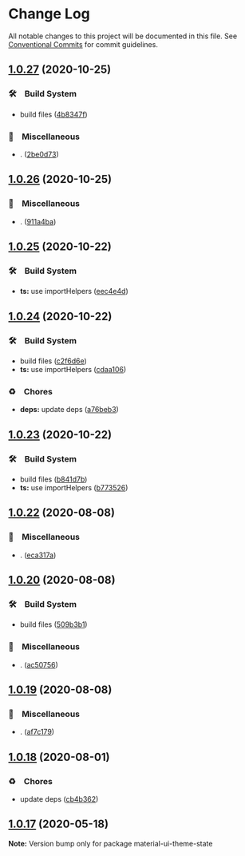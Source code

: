 # Change Log

All notable changes to this project will be documented in this file.
See [Conventional Commits](https://conventionalcommits.org) for commit guidelines.

## [1.0.27](https://github.com/bluelovers/ws-react/compare/material-ui-theme-state@1.0.26...material-ui-theme-state@1.0.27) (2020-10-25)


### 🛠　Build System

* build files ([4b8347f](https://github.com/bluelovers/ws-react/commit/4b8347f09a335b6d209c07896647d43cc498f827))


### 🔖　Miscellaneous

* . ([2be0d73](https://github.com/bluelovers/ws-react/commit/2be0d736afda906c853284fc04f19447bebacebb))





## [1.0.26](https://github.com/bluelovers/ws-react/compare/material-ui-theme-state@1.0.25...material-ui-theme-state@1.0.26) (2020-10-25)


### 🔖　Miscellaneous

* . ([911a4ba](https://github.com/bluelovers/ws-react/commit/911a4ba693de383302dce310f4ada86fa6c644ab))





## [1.0.25](https://github.com/bluelovers/ws-react/compare/material-ui-theme-state@1.0.24...material-ui-theme-state@1.0.25) (2020-10-22)


### 🛠　Build System

* **ts:** use importHelpers ([eec4e4d](https://github.com/bluelovers/ws-react/commit/eec4e4d0a5ac0f7ddc8f996793f667ef916067b1))





## [1.0.24](https://github.com/bluelovers/ws-react/compare/material-ui-theme-state@1.0.23...material-ui-theme-state@1.0.24) (2020-10-22)


### 🛠　Build System

* build files ([c2f6d6e](https://github.com/bluelovers/ws-react/commit/c2f6d6e0404cdbd284708ff0095a3574684d9c84))
* **ts:** use importHelpers ([cdaa106](https://github.com/bluelovers/ws-react/commit/cdaa1069c7a2dc5ca70cc07dfb6b4aebcd6eb2dd))


### ♻️　Chores

* **deps:** update deps ([a76beb3](https://github.com/bluelovers/ws-react/commit/a76beb37961f79e1f21a0a53f8845c1f5a28a698))





## [1.0.23](https://github.com/bluelovers/ws-react/compare/material-ui-theme-state@1.0.22...material-ui-theme-state@1.0.23) (2020-10-22)


### 🛠　Build System

* build files ([b841d7b](https://github.com/bluelovers/ws-react/commit/b841d7b64bf8a70da55c07956b30fd485933736e))
* **ts:** use importHelpers ([b773526](https://github.com/bluelovers/ws-react/commit/b7735267ce68e73a469feb384ac9ef7982ab741b))





## [1.0.22](https://github.com/bluelovers/ws-react/compare/material-ui-theme-state@1.0.20...material-ui-theme-state@1.0.22) (2020-08-08)


### 🔖　Miscellaneous

* . ([eca317a](https://github.com/bluelovers/ws-react/commit/eca317a761b11ca3b6974cc76264ef15391f9845))





## [1.0.20](https://github.com/bluelovers/ws-react/compare/material-ui-theme-state@1.0.19...material-ui-theme-state@1.0.20) (2020-08-08)


### 🛠　Build System

* build files ([509b3b1](https://github.com/bluelovers/ws-react/commit/509b3b1d06c8c676c5cf4b429ecd2cb1a3ef797e))


### 🔖　Miscellaneous

* . ([ac50756](https://github.com/bluelovers/ws-react/commit/ac507565e6101828049c7787c14f1f88d8ff1824))





## [1.0.19](https://github.com/bluelovers/ws-react/compare/material-ui-theme-state@1.0.18...material-ui-theme-state@1.0.19) (2020-08-08)


### 🔖　Miscellaneous

* . ([af7c179](https://github.com/bluelovers/ws-react/commit/af7c1798780d34660193f60b5550bb8a136f2db4))





## [1.0.18](https://github.com/bluelovers/ws-react/compare/material-ui-theme-state@1.0.17...material-ui-theme-state@1.0.18) (2020-08-01)


### ♻️　Chores

* update deps ([cb4b362](https://github.com/bluelovers/ws-react/commit/cb4b3628055a502fa0a7a51ce08541a9a723262e))





## [1.0.17](https://github.com/bluelovers/ws-react/compare/material-ui-theme-state@1.0.16...material-ui-theme-state@1.0.17) (2020-05-18)

**Note:** Version bump only for package material-ui-theme-state
